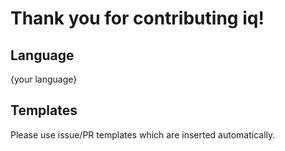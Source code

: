 # Thank you for contributing iq!

## Language
{your language}

## Templates
Please use issue/PR templates which are inserted automatically.
